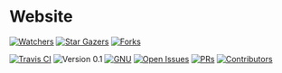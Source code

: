 # Website
[![Watchers][watchers-badge]][watchers]
[![Star Gazers][stars-badge]][stargazers]
[![Forks][forks-badge]][forks]

[![Travis CI][build-badge]][build]
![Version 0.1](https://img.shields.io/badge/Version-0.1_(Alpha)-green.svg) 
[![GNU][license-badge]][license]
[![Open Issues][issues-badge]][issues]
[![PRs][pr-badge]][prs]
[![Contributors][contributors-badge]][contributors]


[build-badge]:https://api.travis-ci.com/amfoss/WebApp.svg?branch=master
[build]:https://travis-ci.com/amfoss/website
[contributors-badge]:https://img.shields.io/github/contributors/amfoss/website.svg
[contributors]: https://github.com/amfoss/website/graphs/contributors
[watchers-badge]:https://img.shields.io/github/watchers/amfoss/website.svg?style=social
[watchers]: https://github.com/amfoss/website/watchers
[stars-badge]:https://img.shields.io/github/stars/amfoss/website.svg?style=social
[stargazers]:https://github.com/amfoss/website/stargazers
[forks-badge]: https://img.shields.io/github/forks/amfoss/website.svg?style=social
[forks]: https://github.com/amfoss/website/network/members
[license-badge]: https://img.shields.io/github/license/amfoss/cms.svg
[license]: https://github.com/amfoss/gitlit/blob/master/LICENSE
[issues-badge]: https://img.shields.io/github/issues/amfoss/website.svg
[issues]: https://github.com/amfoss/website/issues
[pr-badge]:https://img.shields.io/github/issues-pr/amfoss/website.svg
[prs]: https://github.com/amfoss/website/pulls
